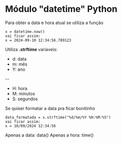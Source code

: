 
# Módulo "datetime" Python

Para obter a data e hora atual se utiliza a função 
```
x = datetime.now()
vai ficar assim:
x = 2024-09-10 12:34:56.789123
```
Utiliza **.strftime**
variaveis:

- d: data
- m: mês
- Y: ano

--

- H: hora
- M: minutos
- S: segundos

Se quiser formatar a data pra ficar bonitinho
```
data_formatada = x.strftime("%d/%m/%Y %H:%M:%S")
vai ficar assim:
x = 10/09/2024 12:34:56
```
Apenas a data: data() 
Apenas a hora: time()